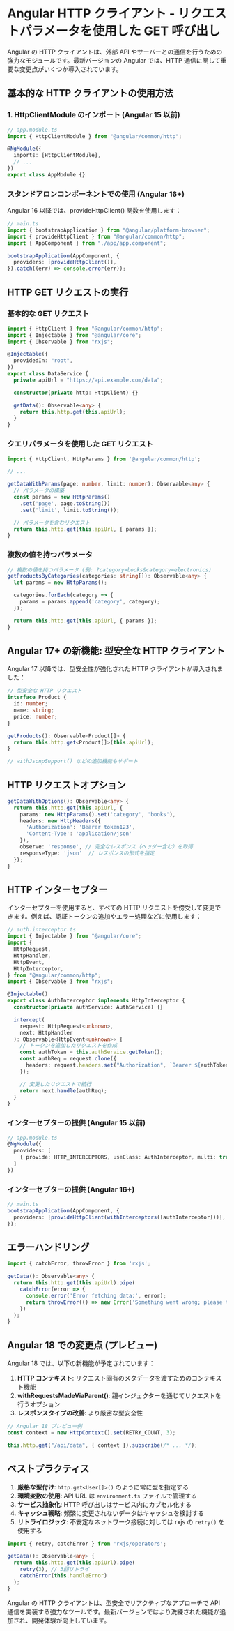 # Angular HTTP クライアント - リクエストパラメータを使用した GET 呼び出し

Angular の HTTP クライアントは、外部 API やサーバーとの通信を行うための強力なモジュールです。最新バージョンの Angular では、HTTP 通信に関して重要な変更点がいくつか導入されています。

## 基本的な HTTP クライアントの使用方法

### 1. HttpClientModule のインポート (Angular 15 以前)

```typescript
// app.module.ts
import { HttpClientModule } from "@angular/common/http";

@NgModule({
  imports: [HttpClientModule],
  // ...
})
export class AppModule {}
```

### スタンドアロンコンポーネントでの使用 (Angular 16+)

Angular 16 以降では、provideHttpClient() 関数を使用します：

```typescript
// main.ts
import { bootstrapApplication } from "@angular/platform-browser";
import { provideHttpClient } from "@angular/common/http";
import { AppComponent } from "./app/app.component";

bootstrapApplication(AppComponent, {
  providers: [provideHttpClient()],
}).catch((err) => console.error(err));
```

## HTTP GET リクエストの実行

### 基本的な GET リクエスト

```typescript
import { HttpClient } from "@angular/common/http";
import { Injectable } from "@angular/core";
import { Observable } from "rxjs";

@Injectable({
  providedIn: "root",
})
export class DataService {
  private apiUrl = "https://api.example.com/data";

  constructor(private http: HttpClient) {}

  getData(): Observable<any> {
    return this.http.get(this.apiUrl);
  }
}
```

### クエリパラメータを使用した GET リクエスト

```typescript
import { HttpClient, HttpParams } from '@angular/common/http';

// ...

getDataWithParams(page: number, limit: number): Observable<any> {
  // パラメータの構築
  const params = new HttpParams()
    .set('page', page.toString())
    .set('limit', limit.toString());

  // パラメータを含むリクエスト
  return this.http.get(this.apiUrl, { params });
}
```

### 複数の値を持つパラメータ

```typescript
// 複数の値を持つパラメータ (例: ?category=books&category=electronics)
getProductsByCategories(categories: string[]): Observable<any> {
  let params = new HttpParams();

  categories.forEach(category => {
    params = params.append('category', category);
  });

  return this.http.get(this.apiUrl, { params });
}
```

## Angular 17+ の新機能: 型安全な HTTP クライアント

Angular 17 以降では、型安全性が強化された HTTP クライアントが導入されました：

```typescript
// 型安全な HTTP リクエスト
interface Product {
  id: number;
  name: string;
  price: number;
}

getProducts(): Observable<Product[]> {
  return this.http.get<Product[]>(this.apiUrl);
}

// withJsonpSupport() などの追加機能もサポート
```

## HTTP リクエストオプション

```typescript
getDataWithOptions(): Observable<any> {
  return this.http.get(this.apiUrl, {
    params: new HttpParams().set('category', 'books'),
    headers: new HttpHeaders({
      'Authorization': 'Bearer token123',
      'Content-Type': 'application/json'
    }),
    observe: 'response', // 完全なレスポンス（ヘッダー含む）を取得
    responseType: 'json'  // レスポンスの形式を指定
  });
}
```

## HTTP インターセプター

インターセプターを使用すると、すべての HTTP リクエストを傍受して変更できます。例えば、認証トークンの追加やエラー処理などに使用します：

```typescript
// auth.interceptor.ts
import { Injectable } from "@angular/core";
import {
  HttpRequest,
  HttpHandler,
  HttpEvent,
  HttpInterceptor,
} from "@angular/common/http";
import { Observable } from "rxjs";

@Injectable()
export class AuthInterceptor implements HttpInterceptor {
  constructor(private authService: AuthService) {}

  intercept(
    request: HttpRequest<unknown>,
    next: HttpHandler
  ): Observable<HttpEvent<unknown>> {
    // トークンを追加したリクエストを作成
    const authToken = this.authService.getToken();
    const authReq = request.clone({
      headers: request.headers.set("Authorization", `Bearer ${authToken}`),
    });

    // 変更したリクエストで続行
    return next.handle(authReq);
  }
}
```

### インターセプターの提供 (Angular 15 以前)

```typescript
// app.module.ts
@NgModule({
  providers: [
    { provide: HTTP_INTERCEPTORS, useClass: AuthInterceptor, multi: true }
  ]
})
```

### インターセプターの提供 (Angular 16+)

```typescript
// main.ts
bootstrapApplication(AppComponent, {
  providers: [provideHttpClient(withInterceptors([authInterceptor]))],
});
```

## エラーハンドリング

```typescript
import { catchError, throwError } from 'rxjs';

getData(): Observable<any> {
  return this.http.get(this.apiUrl).pipe(
    catchError(error => {
      console.error('Error fetching data:', error);
      return throwError(() => new Error('Something went wrong; please try again later.'));
    })
  );
}
```

## Angular 18 での変更点 (プレビュー)

Angular 18 では、以下の新機能が予定されています：

1. **HTTP コンテキスト**: リクエスト固有のメタデータを渡すためのコンテキスト機能
2. **withRequestsMadeViaParent()**: 親インジェクターを通じてリクエストを行うオプション
3. **レスポンスタイプの改善**: より厳密な型安全性

```typescript
// Angular 18 プレビュー例
const context = new HttpContext().set(RETRY_COUNT, 3);

this.http.get("/api/data", { context }).subscribe(/* ... */);
```

## ベストプラクティス

1. **厳格な型付け**: `http.get<User[]>()` のように常に型を指定する
2. **環境変数の使用**: API URL は `environment.ts` ファイルで管理する
3. **サービス抽象化**: HTTP 呼び出しはサービス内にカプセル化する
4. **キャッシュ戦略**: 頻繁に変更されないデータはキャッシュを検討する
5. **リトライロジック**: 不安定なネットワーク接続に対しては rxjs の `retry()` を使用する

```typescript
import { retry, catchError } from 'rxjs/operators';

getData(): Observable<any> {
  return this.http.get(this.apiUrl).pipe(
    retry(3), // 3回リトライ
    catchError(this.handleError)
  );
}
```

Angular の HTTP クライアントは、型安全でリアクティブなアプローチで API 通信を実装する強力なツールです。最新バージョンではより洗練された機能が追加され、開発体験が向上しています。

